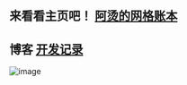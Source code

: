 ## 来看看主页吧！ [阿烫的网格账本](https://fishnet.peihuan.net/index.html)
## 博客 [开发记录](https://www.peihuan.net/2021/08/04/%E6%9C%80%E8%BF%91%E5%B9%B2%E4%BA%86%E5%95%A5%E2%80%94%E2%80%94%E7%BD%91%E6%A0%BC%E8%AE%B0%E8%B4%A6App/)

![image](https://user-images.githubusercontent.com/27762147/128225852-2b1556e6-5e2a-4c2d-ad72-ecfa89f0b416.png)
